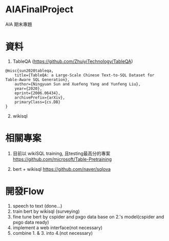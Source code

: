 # AIAFinalProject
AIA 期末專題

# 資料
1. TableQA (https://github.com/ZhuiyiTechnology/TableQA)
```
@misc{sun2020tableqa,
    title={TableQA: a Large-Scale Chinese Text-to-SQL Dataset for Table-Aware SQL Generation},
    author={Ningyuan Sun and Xuefeng Yang and Yunfeng Liu},
    year={2020},
    eprint={2006.06434},
    archivePrefix={arXiv},
    primaryClass={cs.DB}
}
```
2. wikisql

# 相關專案
1. 目前以 wikiSQL training, 且testing最高分的專案
https://github.com/microsoft/Table-Pretraining

2. bert + wikisql
https://github.com/naver/sqlova

# 開發Flow
1. speech to text (done...)
2. train bert by wikisql (surveying)
3. fine tune bert by cspider and pxgo data base on 2.'s model(cspider and pxgo data ready)
4. implement a web interface(not necessary)
5. combine 1. & 3. into 4.(not necessary)
